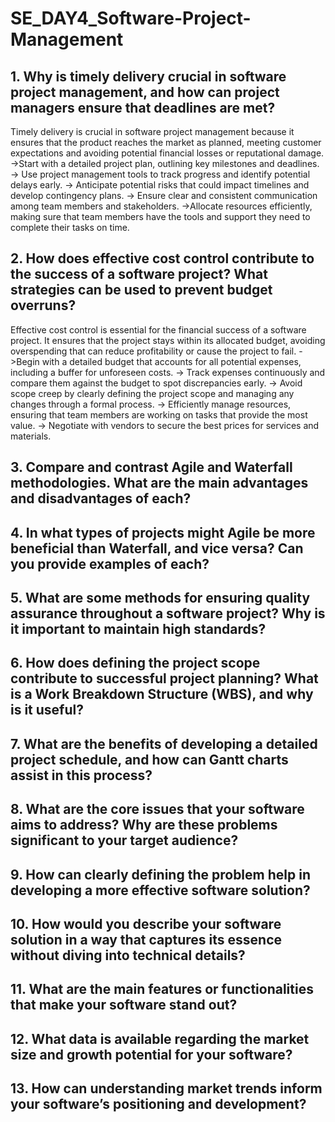 # SE_DAY4_Software-Project-Management
## 1. Why is timely delivery crucial in software project management, and how can project managers ensure that deadlines are met?
Timely delivery is crucial in software project management because it ensures that the product reaches the market as planned, meeting customer expectations and avoiding potential financial losses or reputational damage.
 ->Start with a detailed project plan, outlining key milestones and deadlines.
-> Use project management tools to track progress and identify potential delays early.
-> Anticipate potential risks that could impact timelines and develop contingency plans.
-> Ensure clear and consistent communication among team members and stakeholders.
->Allocate resources efficiently, making sure that team members have the tools and support they need to complete their tasks on time.


## 2. How does effective cost control contribute to the success of a software project? What strategies can be used to prevent budget overruns?
Effective cost control is essential for the financial success of a software project. It ensures that the project stays within its allocated budget, avoiding overspending that can reduce profitability or cause the project to fail.
 ->Begin with a detailed budget that accounts for all potential expenses, including a buffer for unforeseen costs.
-> Track expenses continuously and compare them against the budget to spot discrepancies early.
-> Avoid scope creep by clearly defining the project scope and managing any changes through a formal process.
-> Efficiently manage resources, ensuring that team members are working on tasks that provide the most value.
-> Negotiate with vendors to secure the best prices for services and materials.


## 3. Compare and contrast Agile and Waterfall methodologies. What are the main advantages and disadvantages of each?
## 4. In what types of projects might Agile be more beneficial than Waterfall, and vice versa? Can you provide examples of each?
## 5. What are some methods for ensuring quality assurance throughout a software project? Why is it important to maintain high standards?
## 6. How does defining the project scope contribute to successful project planning? What is a Work Breakdown Structure (WBS), and why is it useful?
## 7. What are the benefits of developing a detailed project schedule, and how can Gantt charts assist in this process?
## 8. What are the core issues that your software aims to address? Why are these problems significant to your target audience?
## 9. How can clearly defining the problem help in developing a more effective software solution?
## 10. How would you describe your software solution in a way that captures its essence without diving into technical details?
## 11. What are the main features or functionalities that make your software stand out?
## 12. What data is available regarding the market size and growth potential for your software?
## 13. How can understanding market trends inform your software’s positioning and development?
